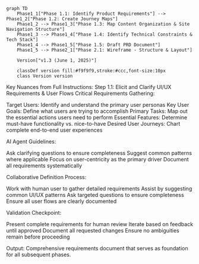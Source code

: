 ```mermaid
graph TD
    Phase1_1["Phase 1.1: Identify Product Requirements"] --> Phase1_2["Phase 1.2: Create Journey Maps"]
    Phase1_2 --> Phase1_3["Phase 1.3: Map Content Organization & Site Navigation Structure"]
    Phase1_3 --> Phase1_4["Phase 1.4: Identify Technical Constraints & Tech Stack"]
    Phase1_4 --> Phase1_5["Phase 1.5: Draft PRD Document"]
    Phase1_5 --> Phase2_1["Phase 2.1: Wireframe - Structure & Layout"]
    
    Version["v1.3 (June 1, 2025)"]
    
    classDef version fill:#f9f9f9,stroke:#ccc,font-size:10px
    class Version version
```

Key Nuances from Full Instructions:
Step 1.1: Elicit and Clarify UI/UX Requirements & User Flows
Critical Requirements Gathering:

Target Users: Identify and understand the primary user personas
Key User Goals: Define what users are trying to accomplish
Primary Tasks: Map out the essential actions users need to perform
Essential Features: Determine must-have functionality vs. nice-to-have
Desired User Journeys: Chart complete end-to-end user experiences

AI Agent Guidelines:

Ask clarifying questions to ensure completeness
Suggest common patterns where applicable
Focus on user-centricity as the primary driver
Document all requirements systematically

Collaborative Definition Process:

Work with human user to gather detailed requirements
Assist by suggesting common UI/UX patterns
Ask targeted questions to ensure completeness
Ensure all user flows are clearly documented

Validation Checkpoint:

Present complete requirements for human review
Iterate based on feedback until approved
Document all requested changes
Ensure no ambiguities remain before proceeding

Output: Comprehensive requirements document that serves as foundation for all subsequent phases.
